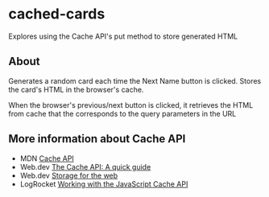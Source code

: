 # cached-cards
Explores using the Cache API's put method to store generated HTML

## About ##

Generates a random card each time the Next Name button is clicked. Stores the card's HTML in the browser's cache.

When the browser's previous/next button is clicked, it retrieves the HTML from cache that the corresponds to the query parameters in the URL
## More information about Cache API

* MDN [Cache API](https://developer.mozilla.org/en-US/docs/Web/API/Cache)
* Web.dev [The Cache API: A quick guide](https://web.dev/cache-api-quick-guide/)
* Web.dev [Storage for the web](https://web.dev/storage-for-the-web/)
* LogRocket [Working with the JavaScript Cache API](https://blog.logrocket.com/javascript-cache-api/)